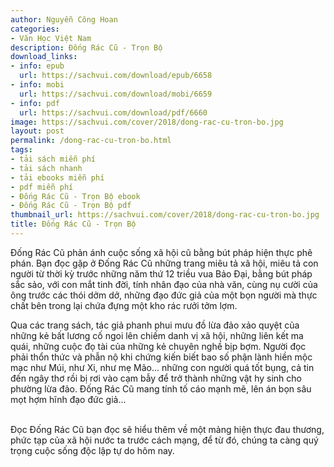 ```yaml
---
author: Nguyễn Công Hoan
categories:
- Văn Học Việt Nam
description: Đống Rác Cũ - Trọn Bộ
download_links:
- info: epub
  url: https://sachvui.com/download/epub/6658
- info: mobi
  url: https://sachvui.com/download/mobi/6659
- info: pdf
  url: https://sachvui.com/download/pdf/6660
image: https://sachvui.com/cover/2018/dong-rac-cu-tron-bo.jpg
layout: post
permalink: /dong-rac-cu-tron-bo.html
tags:
- tải sách miễn phí
- tải sách nhanh
- tải ebooks miễn phí
- pdf miễn phí
- Đống Rác Cũ - Trọn Bộ ebook
- Đống Rác Cũ - Trọn Bộ pdf
thumbnail_url: https://sachvui.com/cover/2018/dong-rac-cu-tron-bo.jpg
title: Đống Rác Cũ - Trọn Bộ
---
```


 <div class="item-desc text-justify"> <p>Đống Rác Cũ phản ánh cuộc sống xã hội cũ bằng bút pháp hiện thực phê phán. Bạn đọc gặp ở Đống Rác Cũ những trang miêu tả xã hội, miêu tả con người từ thời kỳ trước những năm thứ 12 triều vua Bảo Đại, bằng bút pháp sắc sảo, với con mắt tinh đời, tính nhân đạo của nhà văn, cùng nụ cười của ông trước các thói dởm dở, những đạo đức giả của một bọn người mà thực chất bên trong lại chứa đựng một kho rác rưởi tởm lợm.</p><p>Qua các trang sách, tác giả phanh phui mưu đồ lừa đảo xảo quyệt của những kẻ bất lương cố ngoi lên chiếm danh vị xã hội, những liên kết ma quái, những cuộc đọ tài của những kẻ chuyên nghề bịp bợm. Người đọc phải thổn thức và phẫn nộ khi chứng kiến biết bao số phận lành hiền mộc mạc như Múi, như Xi, như mẹ Mão... những con người quá tốt bụng, cả tin đến ngây thơ rồi bị rơi vào cạm bẫy để trở thành những vật hy sinh cho phường lừa đảo. Đống Rác Cũ mang tính tố cáo mạnh mẽ, lên án bọn sâu mọt hợm hĩnh đạo đức giả...</p><p><br>Đọc Đống Rác Cũ bạn đọc sẽ hiểu thêm về một mảng hiện thực đau thương, phức tạp của xã hội nước ta trước cách mạng, để từ đó, chúng ta càng quý trọng cuộc sống độc lập tự do hôm nay.</p> </div>